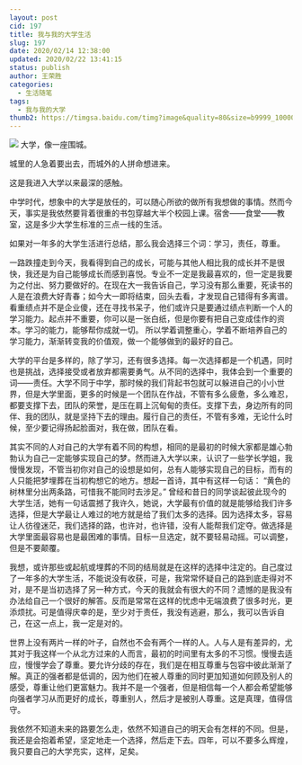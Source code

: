 ```yaml
---
layout: post
cid: 197
title: 我与我的大学生活
slug: 197
date: 2020/02/14 12:38:00
updated: 2020/02/22 13:41:15
status: publish
author: 王荣胜
categories: 
  - 生活随笔
tags: 
  - 我与我的大学
thumb2: https://timgsa.baidu.com/timg?image&quality=80&size=b9999_10000&sec=1581665099915&di=5b42c80e65e95fb869b48b84cfb73000&imgtype=0&src=http%3A%2F%2Fwww.hpu.edu.cn%2Fwww%2Fupload%2F2017%2F10%2F3082549971.jpg
---
```



<!--more-->
<img src="https://timgsa.baidu.com/timg?image&quality=80&size=b9999_10000&sec=1581665099915&di=5b42c80e65e95fb869b48b84cfb73000&imgtype=0&src=http%3A%2F%2Fwww.hpu.edu.cn%2Fwww%2Fupload%2F2017%2F10%2F3082549971.jpg" />
大学，像一座围城。

城里的人急着要出去，而城外的人拼命想进来。

这是我进入大学以来最深的感触。

中学时代，想象中的大学是放任的，可以随心所欲的做所有我想做的事情。然而今天，事实是我依然要背着很重的书包穿越大半个校园上课。宿舍——食堂——教室，这是多少大学生标准的三点一线的生活。

如果对一年多的大学生活进行总结，那么我会选择三个词：学习，责任，尊重。

一路跌撞走到今天，我看得到自己的成长，可能与其他人相比我的成长并不是很快，我还是为自己能够成长而感到喜悦。专业不一定是我最喜欢的，但一定是我要为之付出、努力要做好的。在现在大一我告诉自己，学习没有那么重要，死读书的人是在浪费大好青春；如今大一即将结束，回头去看，才发现自己错得有多离谱。看重绩点并不是企业傻，还在寻找书呆子，他们或许只是要通过绩点判断一个人的学习能力。起点并不重要，你可以是一张白纸，但是你要有把自己变成佳作的资本。学习的能力，能够帮你成就一切。
所以学着调整重心，学着不断培养自己的学习能力，渐渐转变我的价值观，做一个能够做到的最好的自己。

大学的平台是多样的，除了学习，还有很多选择。每一次选择都是一个机遇，同时也是挑战，选择接受或者放弃都需要勇气。从不同的选择中，我体会到一个重要的词——责任。大学不同于中学，那时候的我们背起书包就可以躲进自己的小小世界，但是大学里面，更多的时候是一个团队在作战，不管有多么疲惫，多么难忍，都要支撑下去，团队的荣誉，是压在肩上沉甸甸的责任。支撑下去，身边所有的同伴、我的团队，就是坚持下去的理由。履行自己的责任，不管有多难，无论什么时候，至少要记得扬起脸面对，我在做，团队在看。

其实不同的人对自己的大学有着不同的构想，相同的是最初的时候大家都是雄心勃勃认为自己一定能够实现自己的梦。然而进入大学以来，认识了一些学长学姐，我慢慢发现，不管当初你对自己的设想是如何，总有人能够实现自己的目标，而有的人只能把梦埋葬在当初构想它的地方。想起一首诗，其中有这样一句话：
“黄色的树林里分出两条路，可惜我不能同时去涉足。”
曾经和昔日的同学谈起彼此现今的大学生活，她有一句话震撼了我许久，她说，大学最有价值的就是能够给我们许多选择，但是大学最让人难过的地方就是给了我们太多的选择。因为选择太多，容易让人彷徨迷茫，我们选择的路，也许对，也许错，没有人能帮我们定夺。做选择是大学里面最容易也是最困难的事情。目标一旦选定，就不要轻易动摇。可以调整，但是不要颠覆。

我想，或许那些或起航或埋葬的不同的结局就是在这样的选择中注定的。自己度过了一年多的大学生活，不能说没有收获，可是，我常常怀疑自己的路到底走得对不对，是不是当初选择了另一种方式，今天的我就会有很大的不同？遗憾的是我没有办法给自己一个很好的解答。反而是常常在这样的忧虑中无端浪费了很多时光，更添烦扰。可是值得庆幸的是，至少对于责任，我没有逃避，那么，我可以告诉自己，在这一点上，我一定是对的。

世界上没有两片一样的叶子，自然也不会有两个一样的人。人与人是有差异的，尤其对于我这样一个从北方过来的人而言，最初的时间里有太多的不习惯。慢慢去适应，慢慢学会了尊重。要允许分歧的存在，我们是在相互尊重与包容中彼此渐渐了解。真正的强者都是低调的，因为他们在被人尊重的同时更加知道如何顾及别人的感受，尊重让他们更富魅力。我并不是一个强者，但是相信每一个人都会希望能够向强者学习从而更好的成长，尊重别人，然后才是被别人尊重。这是真理，值得信守。

我依然不知道未来的路要怎么走，依然不知道自己的明天会有怎样的不同。但是，我还是会抱着希望，坚定地走一个选择，然后走下去。四年，可以不要多么辉煌，我只要自己的大学充实，这样，足矣。
